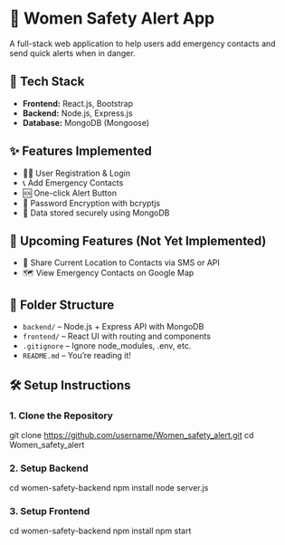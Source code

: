 # 🚨 Women Safety Alert App

A full-stack web application to help users add emergency contacts and send quick alerts when in danger.

## 🔧 Tech Stack

- **Frontend:** React.js, Bootstrap
- **Backend:** Node.js, Express.js
- **Database:** MongoDB (Mongoose)

## ✨ Features Implemented

- 👩‍🦰 User Registration & Login
- 📞 Add Emergency Contacts
- 🆘 One-click Alert Button
- 🔐 Password Encryption with bcryptjs
- 🔐 Data stored securely using MongoDB

## 🚧 Upcoming Features (Not Yet Implemented)

- 📍 Share Current Location to Contacts via SMS or API
- 🗺️ View Emergency Contacts on Google Map

## 📁 Folder Structure

- `backend/` – Node.js + Express API with MongoDB
- `frontend/` – React UI with routing and components
- `.gitignore` – Ignore node_modules, .env, etc.
- `README.md` – You’re reading it!             


## 🛠️ Setup Instructions

### 1. Clone the Repository

git clone https://github.com/username/Women_safety_alert.git
cd Women_safety_alert

### 2. Setup Backend

cd women-safety-backend
npm install
node server.js

### 3. Setup Frontend
cd women-safety-backend
npm install
npm start
